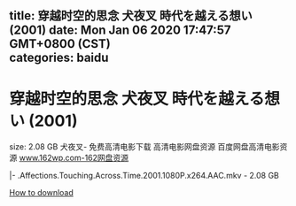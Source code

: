 
title: 穿越时空的思念 犬夜叉 時代を越える想い (2001)
date: Mon Jan 06 2020 17:47:57 GMT+0800 (CST)    
categories: baidu
---

# 穿越时空的思念 犬夜叉 時代を越える想い (2001)
size: 2.08 GB
 犬夜叉- 免费高清电影下载 高清电影网盘资源 百度网盘高清电影资源 www.162wp.com-162网盘资源
 
|- .Affections.Touching.Across.Time.2001.1080P.x264.AAC.mkv - 2.08 GB

[How to download](https://bpcam.bemobtrk.com/go/2ceec3aa-1ca2-46d6-b9ff-aaa5c184517c?jno=2585)